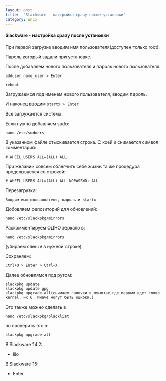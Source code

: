 ```yaml
---
layout: post
title:  "Slackware - настройка сразу после установки"
category: unix
---
```


#### Slackware - настройка сразу после установки

При первой загрузке вводим имя пользователя(доступен только root).

Пароль,который задали при установке.

После добавляем нового пользователя и пароль нового пользователя:

`adduser name_user > Enter`

`reboot`

Загружаемся под именем нового пользователя, вводим пароль.

И наконец вводим `startx > Enter`

Все загружается система.

Если нужно добавляем sudo:

`nano /etc/sudoers`

В указанном файле отыскивается строка. С коей и снимается символ комментария:

`# WHEEL_USERS ALL=(ALL) ALL`

При желании совсем облегчить себе жизнь та же процедура проделывается со строкой:

`# WHEEL_USERS ALL=(ALL) ALL NOPASSWD: ALL`
 
Перезагрузка:

`Вводим имя пользователя, пароль и startx`

Добовляем репозиторий для обновлений:

`nano /etc/slackpkg/mirrors`

Раскомментируем ОДНО зеркало в:

`nano /etc/slackpkg/mirrors`

(убираем слеш `#` в нужной строке)

Сохраняем:

`Ctrl+O > Enter > Ctrl+X`

Далее обновлямся под рутом:
```
slackpkg update
slackpkg update gpg
slackpkg upgrade-all(снимаем галочки в пунктах,где первым идет слово kernel, их 6. Иначе могут быть ошибки.)
```
Это также можно сделать в:

`nano /etc/slackpkg/blacklist`

но проверить это в: 

`slackpkg upgrade-all`

В Slackware 14.2:
 
 - lilo

В Slackware 15:
 
 - Enter







 
